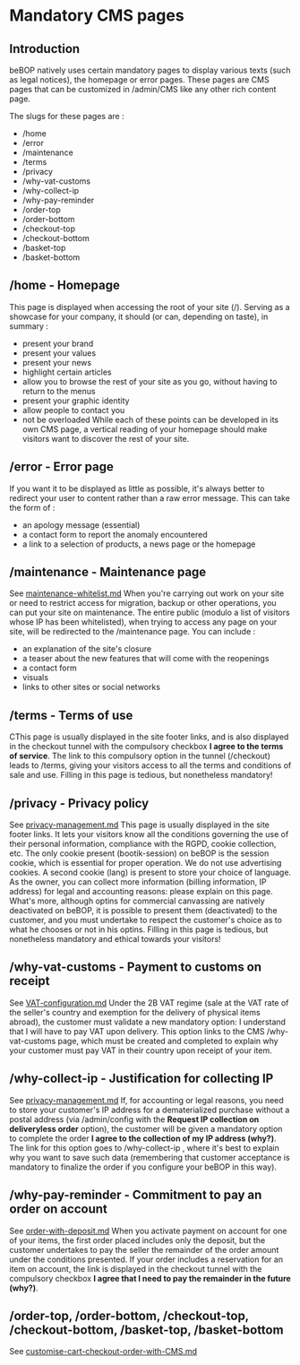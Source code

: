 # Mandatory CMS pages

## Introduction

beBOP natively uses certain mandatory pages to display various texts (such as legal notices), the homepage or error pages.
These pages are CMS pages that can be customized in /admin/CMS like any other rich content page.

The slugs for these pages are :
- /home
- /error
- /maintenance
- /terms
- /privacy
- /why-vat-customs
- /why-collect-ip
- /why-pay-reminder
- /order-top
- /order-bottom
- /checkout-top
- /checkout-bottom
- /basket-top
- /basket-bottom

## /home - Homepage
This page is displayed when accessing the root of your site (/).
Serving as a showcase for your company, it should (or can, depending on taste), in summary :
- present your brand
- present your values
- present your news
- highlight certain articles
- allow you to browse the rest of your site as you go, without having to return to the menus
- present your graphic identity
- allow people to contact you
- not be overloaded
While each of these points can be developed in its own CMS page, a vertical reading of your homepage should make visitors want to discover the rest of your site.

## /error - Error page
If you want it to be displayed as little as possible, it's always better to redirect your user to content rather than a raw error message.
This can take the form of :
- an apology message (essential)
- a contact form to report the anomaly encountered
- a link to a selection of products, a news page or the homepage

## /maintenance - Maintenance page
See [maintenance-whitelist.md](/docs/en/maintenance-whitelist.md)
When you're carrying out work on your site or need to restrict access for migration, backup or other operations, you can put your site on maintenance.
The entire public (modulo a list of visitors whose IP has been whitelisted), when trying to access any page on your site, will be redirected to the /maintenance page.
You can include :
- an explanation of the site's closure
- a teaser about the new features that will come with the reopenings
- a contact form
- visuals
- links to other sites or social networks

## /terms - Terms of use
CThis page is usually displayed in the site footer links, and is also displayed in the checkout tunnel with the compulsory checkbox **I agree to the terms of service**.
The link to this compulsory option in the tunnel (/checkout) leads to /terms, giving your visitors access to all the terms and conditions of sale and use.
Filling in this page is tedious, but nonetheless mandatory!

## /privacy - Privacy policy
See [privacy-management.md](/docs/en/privacy-management.md)
This page is usually displayed in the site footer links.
It lets your visitors know all the conditions governing the use of their personal information, compliance with the RGPD, cookie collection, etc.
The only cookie present (bootik-session) on beBOP is the session cookie, which is essential for proper operation.
We do not use advertising cookies.
A second cookie (lang) is present to store your choice of language.
As the owner, you can collect more information (billing information, IP address) for legal and accounting reasons: please explain on this page.
What's more, although optins for commercial canvassing are natively deactivated on beBOP, it is possible to present them (deactivated) to the customer, and you must undertake to respect the customer's choice as to what he chooses or not in his optins.
Filling in this page is tedious, but nonetheless mandatory and ethical towards your visitors!

## /why-vat-customs - Payment to customs on receipt
See [VAT-configuration.md](/docs/en/VAT-configuration.md)
Under the 2B VAT regime (sale at the VAT rate of the seller's country and exemption for the delivery of physical items abroad), the customer must validate a new mandatory option: I understand that I will have to pay VAT upon delivery. This option links to the CMS /why-vat-customs page, which must be created and completed to explain why your customer must pay VAT in their country upon receipt of your item.

## /why-collect-ip - Justification for collecting IP
See [privacy-management.md](/docs/en/privacy-management.md)
If, for accounting or legal reasons, you need to store your customer's IP address for a dematerialized purchase without a postal address (via /admin/config with the **Request IP collection on deliveryless order** option), the customer will be given a mandatory option to complete the order **I agree to the collection of my IP address (why?)**.
The link for this option goes to /why-collect-ip , where it's best to explain why you want to save such data (remembering that customer acceptance is mandatory to finalize the order if you configure your beBOP in this way).

## /why-pay-reminder - Commitment to pay an order on account
See [order-with-deposit.md](/doc/en/order-with-deposit.md)
When you activate payment on account for one of your items, the first order placed includes only the deposit, but the customer undertakes to pay the seller the remainder of the order amount under the conditions presented.
If your order includes a reservation for an item on account, the link is displayed in the checkout tunnel with the compulsory checkbox **I agree that I need to pay the remainder in the future (why?)**.

## /order-top, /order-bottom, /checkout-top, /checkout-bottom,  /basket-top, /basket-bottom
See [customise-cart-checkout-order-with-CMS.md](customise-cart-checkout-order-with-CMS.md)
